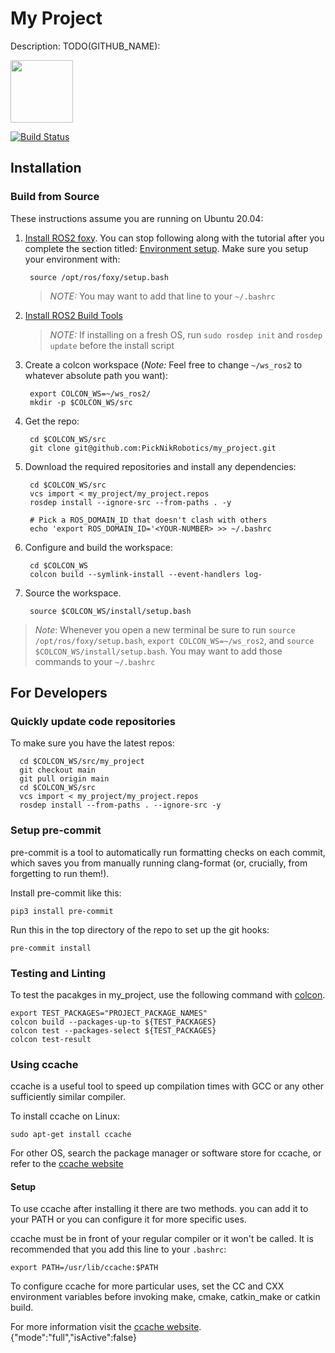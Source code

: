 # My Project

Description: TODO(GITHUB_NAME):


<img src="https://picknik.ai/assets/images/logo.jpg" width="100">

[![Build Status](https://github.com/PickNikRobotics/my_project/actions/workflows/build_and_test.yaml/badge.svg)](https://github.com/PickNikRobotics/my_project/actions/workflows/build_and_test.yaml)

## Installation

### Build from Source

These instructions assume you are running on Ubuntu 20.04:

1. [Install ROS2 foxy](https://docs.ros.org/en/foxy/Installation/Ubuntu-Install-Debians.html). You can stop following along with the tutorial after you complete the section titled: [Environment setup](https://docs.ros.org/en/foxy/Installation/Ubuntu-Install-Debians.html#environment-setup). Make sure you setup your environment with:

        source /opt/ros/foxy/setup.bash

   > *NOTE:* You may want to add that line to your `~/.bashrc`

2. [Install ROS2 Build Tools](https://docs.ros.org/en/foxy/Installation/Ubuntu-Development-Setup.html#install-development-tools-and-ros-tools)

   > *NOTE:* If installing on a fresh OS, run `sudo rosdep init` and `rosdep update` before the install script

3. Create a colcon workspace (*Note:* Feel free to change `~/ws_ros2` to whatever absolute path you want):

        export COLCON_WS=~/ws_ros2/
        mkdir -p $COLCON_WS/src

4. Get the repo:

        cd $COLCON_WS/src
        git clone git@github.com:PickNikRobotics/my_project.git

5. Download the required repositories and install any dependencies:

        cd $COLCON_WS/src
        vcs import < my_project/my_project.repos
        rosdep install --ignore-src --from-paths . -y

        # Pick a ROS_DOMAIN_ID that doesn't clash with others
        echo 'export ROS_DOMAIN_ID='<YOUR-NUMBER> >> ~/.bashrc

7. Configure and build the workspace:

        cd $COLCON_WS
        colcon build --symlink-install --event-handlers log-

8. Source the workspace.

        source $COLCON_WS/install/setup.bash

> *Note*: Whenever you open a new terminal be sure to run `source /opt/ros/foxy/setup.bash`, `export COLCON_WS=~/ws_ros2`, and `source $COLCON_WS/install/setup.bash`. You may want to add those commands to your `~/.bashrc`

## For Developers

### Quickly update code repositories

To make sure you have the latest repos:

      cd $COLCON_WS/src/my_project
      git checkout main
      git pull origin main
      cd $COLCON_WS/src
      vcs import < my_project/my_project.repos
      rosdep install --from-paths . --ignore-src -y

### Setup pre-commit

pre-commit is a tool to automatically run formatting checks on each commit, which saves you from manually running clang-format (or, crucially, from forgetting to run them!).

Install pre-commit like this:

```
pip3 install pre-commit
```

Run this in the top directory of the repo to set up the git hooks:

```
pre-commit install
```

### Testing and Linting

To test the pacakges in my_project, use the following command with [colcon](https://colcon.readthedocs.io/en/released/).

    export TEST_PACKAGES="PROJECT_PACKAGE_NAMES"
    colcon build --packages-up-to ${TEST_PACKAGES}
    colcon test --packages-select ${TEST_PACKAGES}
    colcon test-result

### Using ccache

ccache is a useful tool to speed up compilation times with GCC or any other sufficiently similar compiler.

To install ccache on Linux:

    sudo apt-get install ccache

For other OS, search the package manager or software store for ccache, or refer to the [ccache website](https://ccache.dev/)

#### Setup

To use ccache after installing it there are two methods. you can add it to your PATH or you can configure it for more specific uses.

ccache must be in front of your regular compiler or it won't be called. It is recommended that you add this line to your `.bashrc`:

    export PATH=/usr/lib/ccache:$PATH

To configure ccache for more particular uses, set the CC and CXX environment variables before invoking make, cmake, catkin_make or catkin build.

For more information visit the [ccache website](https://ccache.dev/).
{"mode":"full","isActive":false}
